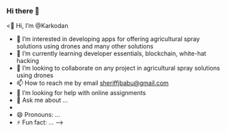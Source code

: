### Hi there 👋

<👋 Hi, I’m @Karkodan
- 👀 I’m interested in developing apps for offering agricultural spray solutions using drones and many other solutions
- 🌱 I’m currently learning developer essentials, blockchain, white-hat hacking
- 💞️ I’m looking to collaborate on any project in agricultural spray solutions using drones
- 📫 How to reach me by email sheriffjbabu@gmail.com
- 🤔 I’m looking for help with online assignments
- 💬 Ask me about ...
-
- 😄 Pronouns: ...
- ⚡ Fun fact: ...
-->
